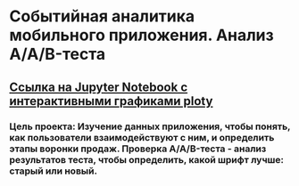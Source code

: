 # Событийная аналитика мобильного приложения. Анализ A/A/B-теста
## [Ссылка на Jupyter Notebook с интерактивными графиками ploty](https://nbviewer.org/github/RomanGHP/DA-projects-yandex/blob/main/06_Event_analytics_A-B_test/Event_analytics_A-A-B_test.ipynb)
### Цель проекта: Изучение данных приложения, чтобы понять, как пользователи взаимодействуют с ним, и определить этапы воронки продаж. Проверка A/A/B-теста - анализ результатов теста, чтобы определить, какой шрифт лучше: старый или новый.

